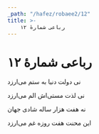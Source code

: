 ```yaml
---
_path: "/hafez/robaee2/12"
title: >-
    رباعی شمارهٔ ۱۲
---
```

# رباعی شمارهٔ ۱۲

<div class="b" id="bn1"><div class="m1"><p>نی دولت دنیا به ستم می‌ارزد</p></div>
<div class="m2"><p>نی لذت مستی‌اش الم می‌ارزد</p></div></div>
<div class="b" id="bn2"><div class="m1"><p>نه هفت هزار ساله شادی جهان</p></div>
<div class="m2"><p>این محنت هفت روزه غم می‌ارزد</p></div></div>
